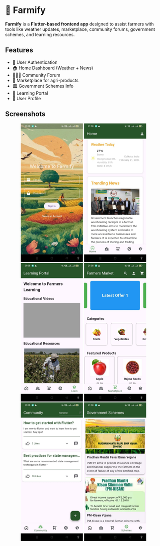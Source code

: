 # 🌾 Farmify

**Farmify** is a **Flutter-based frontend app** designed to assist farmers with tools like weather updates, marketplace, community forums, government schemes, and learning resources.

## Features

- 🔐 User Authentication
- 🏠 Home Dashboard (Weather + News)
- 🧑‍🤝‍🧑 Community Forum
- 🛒 Marketplace for agri-products
- 🏛️ Government Schemes Info
- 📘 Learning Portal
- 👤 User Profile

## Screenshots
<p align="center">
  <img src="screenshots/s1.jfif" width="200">
  <img src="screenshots/s2.jfif" width="200">
  <img src="screenshots/s3.jfif" width="200">
  <img src="screenshots/s4.jfif" width="200">
  <img src="screenshots/s5.jfif" width="200">
  <img src="screenshots/s6.jfif" width="200">
</p>
